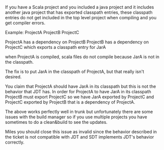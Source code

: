 If you have a Scala project and you included a java project and it includes another java project that has exported classpath entries, these classpath entries do not get included in the top level project when compiling and you get compiler errors.

Example:
ProjectA
ProjectB
ProjectC

ProjectA has a dependency on ProjectB
ProjectB has a dependency on ProjectC which exports a classpath entry for JarA

when ProjectA is compiled, scala files do not compile because JarA is not in the classpath.

The fix is to put JarA in the classpath of ProjectA, but that really isn't desired.

You claim that ProjectA should have JarA in its classpath but this is not the behavior that JDT has. In order for ProjectA to have JarA in its classpath ProjectB must export ProjectC so we have JarA exported by ProjectC and ProjectC exported by ProjectB that is a dependency of ProjectA.

The above works perfectly well in trunk but unfortunately there are some issues with the build manager so if you use multiple projects you have sometimes to do a clean&build to see the updates.

Miles you should close this issue as invalid since the behavior described in the ticket is not compatible with JDT and SDT implements JDT's behavior correctly.

